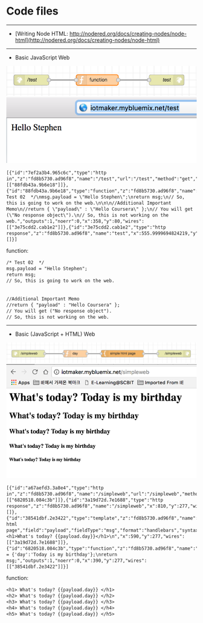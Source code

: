 # Code files

***

* [Writing Node HTML: http://nodered.org/docs/creating-nodes/node-html](http://nodered.org/docs/creating-nodes/node-html)

***

* Basic JavaScript Web

![simpleWeb01.png](https://github.com/leehaesung/NodeRED/blob/master/02_CodeFiles/03_Simple_Web/simpleWeb01.png)
![simpleWeb01_output.png](https://github.com/leehaesung/NodeRED/blob/master/02_CodeFiles/03_Simple_Web/simpleWeb01_output.png)
```````````````````````````````````````````````````
[{"id":"7ef2a3b4.965c6c","type":"http in","z":"fd8b5730.ad96f8","name":"/test","url":"/test","method":"get","swaggerDoc":"","x":170,"y":80,"wires":[["88fdb43a.9b6e18"]]},{"id":"88fdb43a.9b6e18","type":"function","z":"fd8b5730.ad96f8","name":"function","func":"/* Test 02  */\nmsg.payload = \"Hello Stephen\";\nreturn msg;\n// So, this is going to work on the web.\n\n\n//Additional Important Memo\n//return { \"payload\" : \"Hello Coursera\" };\n// You will get (\"No response object\").\n// So, this is not working on the web.","outputs":1,"noerr":0,"x":358,"y":80,"wires":[["3e75cdd2.cab1e2"]]},{"id":"3e75cdd2.cab1e2","type":"http response","z":"fd8b5730.ad96f8","name":"test","x":555.9999694824219,"y":80,"wires":[]}]
```````````````````````````````````````````````````

function:
```````````````````````````````````````````````````
/* Test 02  */
msg.payload = "Hello Stephen";
return msg;
// So, this is going to work on the web.


//Additional Important Memo
//return { "payload" : "Hello Coursera" };
// You will get ("No response object").
// So, this is not working on the web.
```````````````````````````````````````````````````

***

* Basic (JavaScript + HTML) Web

![simpleWeb02.png](https://github.com/leehaesung/NodeRED/blob/master/02_CodeFiles/03_Simple_Web/simpleWeb02.png)
![simpleWeb02_output.png](https://github.com/leehaesung/NodeRED/blob/master/02_CodeFiles/03_Simple_Web/simpleWeb02_output.png)

```````````````````````````````````````````````````
[{"id":"a67aefd3.3a8e4","type":"http in","z":"fd8b5730.ad96f8","name":"/simpleweb","url":"/simpleweb","method":"get","swaggerDoc":"","x":190,"y":277,"wires":[["6820518.084c3b"]]},{"id":"3a19d72d.7e1688","type":"http response","z":"fd8b5730.ad96f8","name":"/simpleweb","x":810,"y":277,"wires":[]},{"id":"38541dbf.2e3422","type":"template","z":"fd8b5730.ad96f8","name":"simple html page","field":"payload","fieldType":"msg","format":"handlebars","syntax":"mustache","template":"<h1>What's today? {{payload.day}}</h1>\n","x":590,"y":277,"wires":[["3a19d72d.7e1688"]]},{"id":"6820518.084c3b","type":"function","z":"fd8b5730.ad96f8","name":"day","func":"msg.payload = {'day':'Today is my birthday'};\nreturn msg;","outputs":1,"noerr":0,"x":390,"y":277,"wires":[["38541dbf.2e3422"]]}]
```````````````````````````````````````````````````

function:
```````````````````````````````````````````````````
<h1> What's today? {{payload.day}} </h1>
<h2> What's today? {{payload.day}} </h2>
<h3> What's today? {{payload.day}} </h3>
<h4> What's today? {{payload.day}} </h4>
<h5> What's today? {{payload.day}} </h5>
```````````````````````````````````````````````````


